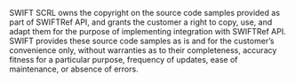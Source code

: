 SWIFT SCRL owns the copyright on the source code samples provided
as part of SWIFTRef API, and grants the customer a right to
copy, use, and adapt them for the purpose of implementing
integration with SWIFTRef API.
SWIFT provides these source code samples as is and for the customer’s
convenience only, without warranties as to their completeness, accuracy
fitness for a particular purpose, frequency of updates, ease
of maintenance, or absence of errors.
